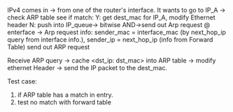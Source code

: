 IPv4 comes in -> from one of the router's interface.
It wants to go to IP_A -> check ARP table see if match: 
	Y: get dest_mac for IP_A, modify Ethernet header
	N: push into IP_queue-> bitwise AND->send out Arp request @ enterface ->
		Arp request info: sender_mac = interface_mac (by next_hop_ip query from interface info.), sender_ip = next_hop_ip (info from Forward Table) 
		send out ARP request

Receive ARP query -> cache <dst_ip: dst_mac> into ARP table -> modify ethernet Header -> send the IP packet to the dest_mac.



Test case: 
1. if ARP table has a match in entry.
2. test no match with forward table